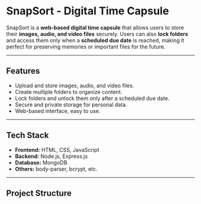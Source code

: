 # SnapSort - Digital Time Capsule

SnapSort is a **web-based digital time capsule** that allows users to store their **images, audio, and video files** securely. Users can also **lock folders** and access them only when a **scheduled due date** is reached, making it perfect for preserving memories or important files for the future.

---

## Features

- Upload and store images, audio, and video files.
- Create multiple folders to organize content.
- Lock folders and unlock them only after a scheduled due date.
- Secure and private storage for personal data.
- Web-based interface, easy to use.

---

## Tech Stack

- **Frontend:** HTML, CSS, JavaScript  
- **Backend:** Node.js, Express.js  
- **Database:** MongoDB  
- **Others:** body-parser, bcrypt, etc.

---

## Project Structure







